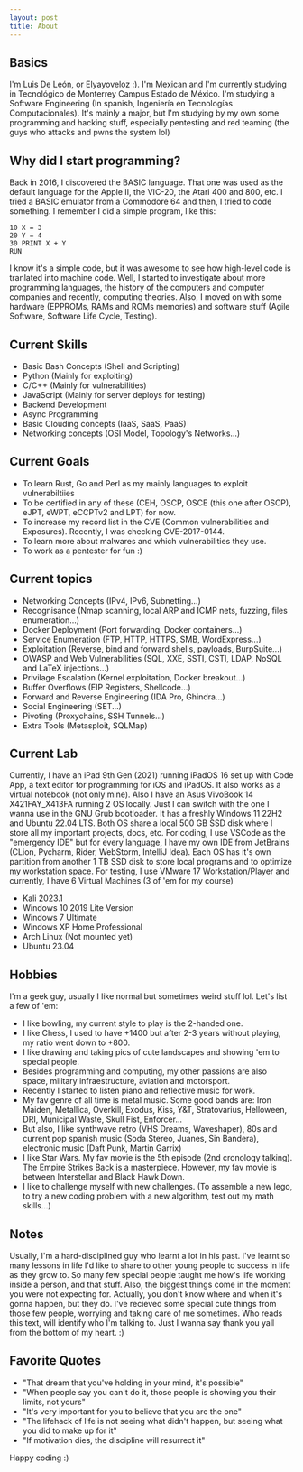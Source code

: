 ```yaml
---
layout: post
title: About
---
```


## Basics
I'm Luis De León, or Elyayoveloz :). I'm Mexican and I'm currently studying in Tecnológico de Monterrey Campus Estado de México. I'm studying a Software Engineering (In spanish, Ingeniería en Tecnologías Computacionales). It's mainly a major, but I'm studying by my own some programming and hacking stuff, especially pentesting and red teaming (the guys who attacks and pwns the system lol) 

## Why did I start programming?
Back in 2016, I discovered the BASIC language. That one was used as the default language for the Apple II, the VIC-20, the Atari 400 and 800, etc. I tried a BASIC emulator from a Commodore 64 and then, I tried to code something. I remember I did a simple program, like this:
```
10 X = 3
20 Y = 4
30 PRINT X + Y
RUN
```
I know it's a simple code, but it was awesome to see how high-level code is tranlated into machine code. Well, I started to investigate about more programming languages, the history of the computers and computer companies and recently, computing theories. Also, I moved on with some hardware (EPPROMs, RAMs and ROMs memories) and software stuff (Agile Software, Software Life Cycle, Testing). 

## Current Skills 
- Basic Bash Concepts (Shell and Scripting)
- Python (Mainly for exploiting)
- C/C++ (Mainly for vulnerabilities) 
- JavaScript (Mainly for server deploys for testing)
- Backend Development
- Async Programming
- Basic Clouding concepts (IaaS, SaaS, PaaS)
- Networking concepts (OSI Model, Topology's Networks...)

## Current Goals
- To learn Rust, Go and Perl as my mainly languages to exploit vulnerabiltiies
- To be certified in any of these (CEH, OSCP, OSCE (this one after OSCP), eJPT, eWPT, eCCPTv2 and LPT) for now. 
- To increase my record list in the CVE (Common vulnerabilities and Exposures). Recently, I was checking CVE-2017-0144. 
- To learn more about malwares and which vulnerabilities they use. 
- To work as a pentester for fun :)

## Current topics
- Networking Concepts (IPv4, IPv6, Subnetting...)
- Recognisance (Nmap scanning, local ARP and ICMP nets, fuzzing, files enumeration...)
- Docker Deployment (Port forwarding, Docker containers...)
- Service Enumeration (FTP, HTTP, HTTPS, SMB, WordExpress...)
- Exploitation (Reverse, bind and forward shells, payloads, BurpSuite...)
- OWASP and Web Vulnerabilities (SQL, XXE, SSTI, CSTI, LDAP, NoSQL and LaTeX injections...) 
- Privilage Escalation (Kernel exploitation, Docker breakout...)
- Buffer Overflows (EIP Registers, Shellcode...)
- Forward and Reverse Engineering (IDA Pro, Ghindra...)
- Social Engineering (SET...)
- Pivoting (Proxychains, SSH Tunnels...)
- Extra Tools (Metasploit, SQLMap)

## Current Lab
Currently, I have an iPad 9th Gen (2021) running iPadOS 16 set up with Code App, a text editor for programming for iOS and iPadOS. It also works as a virtual notebook (not only mine). Also I have an Asus VivoBook 14 X421FAY_X413FA running 2 OS locally. Just I can switch with the one I wanna use in the GNU Grub bootloader. It has a freshly Windows 11 22H2 and Ubuntu 22.04 LTS. Both OS share a local 500 GB SSD disk where I store all my important projects, docs, etc. For coding, I use VSCode as the "emergency IDE" but for every language, I have my own IDE from JetBrains (CLion, Pycharm, Rider, WebStorm, IntelliJ Idea). Each OS has it's own partition from another 1 TB SSD disk to store local programs and to optimize my workstation space. For testing, I use VMware 17 Workstation/Player and currently, I have 6 Virtual Machines (3 of 'em for my course)
- Kali 2023.1 
- Windows 10 2019 Lite Version
- Windows 7 Ultimate 
- Windows XP Home Professional 
- Arch Linux (Not mounted yet)
- Ubuntu 23.04 

## Hobbies
I'm a geek guy, usually I like normal but sometimes weird stuff lol. Let's list a few of 'em:
- I like bowling, my current style to play is the 2-handed one.
- I like Chess, I used to have +1400 but after 2-3 years without playing, my ratio went down to +800. 
- I like drawing and taking pics of cute landscapes and showing 'em to special people.
- Besides programming and computing, my other passions are also space, military infraestructure, aviation and motorsport.
- Recently I started to listen piano and reflective music for work.
- My fav genre of all time is metal music. Some good bands are: Iron Maiden, Metallica, Overkill, Exodus, Kiss, Y&T, Stratovarius, Helloween, DRI, Municipal Waste, Skull Fist, Enforcer...
- But also, I like synthwave retro (VHS Dreams, Waveshaper), 80s and current pop spanish music (Soda Stereo, Juanes, Sin Bandera), electronic music (Daft Punk, Martin Garrix)
- I like Star Wars. My fav movie is the 5th episode (2nd cronology talking). The Empire Strikes Back is a masterpiece. However, my fav movie is between Interstellar and Black Hawk Down. 
- I like to challenge myself with new challenges. (To assemble a new lego, to try a new coding problem with a new algorithm, test out my math skills...)

## Notes
Usually, I'm a hard-disciplined guy who learnt a lot in his past. I've learnt so many lessons in life I'd like to share to other young people to success in life as they grow to. So many few special people taught me how's life working inside a person, and that stuff. Also, the biggest things come in the moment you were not expecting for. Actually, you don't know where and when it's gonna happen, but they do. I've recieved some special cute things from those few people, worrying and taking care of me sometimes. Who reads this text, will identify who I'm talking to. Just I wanna say thank you yall from the bottom of my heart. :)

## Favorite Quotes
- "That dream that you've holding in your mind, it's possible"
- "When people say you can't do it, those people is showing you their limits, not yours"
- "It's very important for you to believe that you are the one"
- "The lifehack of life is not seeing what didn't happen, but seeing what you did to make up for it"
- "If motivation dies, the discipline will resurrect it"

Happy coding :)






